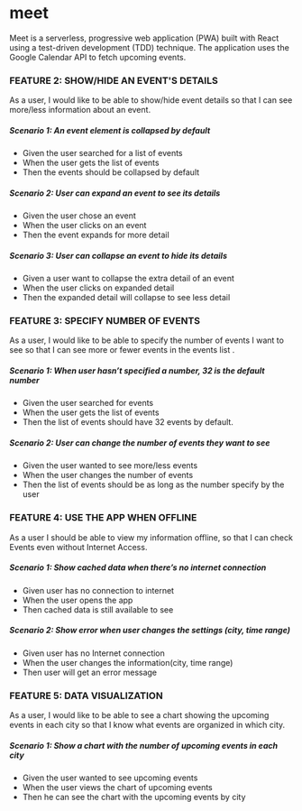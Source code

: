 # meet

Meet is a serverless, progressive web application (PWA) built with React using a test-driven development (TDD) technique. The application uses the Google Calendar API to fetch upcoming events.

### FEATURE 2: SHOW/HIDE AN EVENT'S DETAILS

As a user, I would like to be able to show/hide event details so that I can see more/less information about an event.

##### Scenario 1: An event element is collapsed by default

- Given the user searched for a list of events
- When the user gets the list of events
- Then the events should be collapsed by default

##### Scenario 2: User can expand an event to see its details

- Given the user chose an event
- When the user clicks on an event
- Then the event expands for more detail

##### Scenario 3: User can collapse an event to hide its details

- Given a user want to collapse the extra detail of an event
- When the user clicks on expanded detail
- Then the expanded detail will collapse to see less detail

### FEATURE 3: SPECIFY NUMBER OF EVENTS

As a user, I would like to be able to specify the number of events I want to see so that I can see more or fewer events in the events list .

##### Scenario 1: When user hasn’t specified a number, 32 is the default number

- Given the user searched for events
- When the user gets the list of events
- Then the list of events should have 32 events by default.

##### Scenario 2: User can change the number of events they want to see

- Given the user wanted to see more/less events
- When the user changes the number of events
- Then the list of events should be as long as the number specify by the user

### FEATURE 4: USE THE APP WHEN OFFLINE

As a user I should be able to view my information offline, so that I can check Events even without Internet Access.

##### Scenario 1: Show cached data when there’s no internet connection

- Given user has no connection to internet
- When the user opens the app
- Then cached data is still available to see

##### Scenario 2: Show error when user changes the settings (city, time range)

- Given user has no Internet connection
- When the user changes the information(city, time range)
- Then user will get an error message

### FEATURE 5: DATA VISUALIZATION

As a user, I would like to be able to see a chart showing the upcoming events in each city so that I know what events are organized in which city.

##### Scenario 1: Show a chart with the number of upcoming events in each city

- Given the user wanted to see upcoming events
- When the user views the chart of upcoming events
- Then he can see the chart with the upcoming events by city
